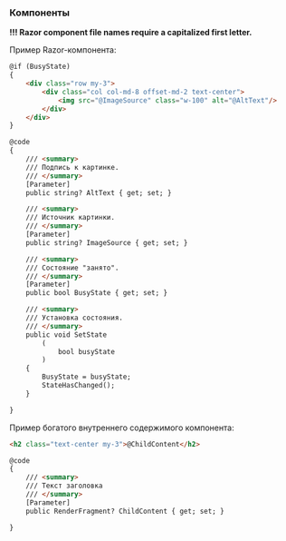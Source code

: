 ﻿### Компоненты

**!!! Razor component file names require a capitalized first letter.**

Пример Razor-компонента:

```html
@if (BusyState)
{
    <div class="row my-3">
        <div class="col col-md-8 offset-md-2 text-center">
            <img src="@ImageSource" class="w-100" alt="@AltText"/>
        </div>
    </div>
}

@code
{
    /// <summary>
    /// Подпись к картинке.
    /// </summary>
    [Parameter]
    public string? AltText { get; set; }

    /// <summary>
    /// Источник картинки.
    /// </summary>
    [Parameter]
    public string? ImageSource { get; set; }

    /// <summary>
    /// Состояние "занято".
    /// </summary>
    [Parameter]
    public bool BusyState { get; set; }

    /// <summary>
    /// Установка состояния.
    /// </summary>
    public void SetState
        (
            bool busyState
        )
    {
        BusyState = busyState;
        StateHasChanged();
    }

}
```

Пример богатого внутреннего содержимого компонента:

```html
<h2 class="text-center my-3">@ChildContent</h2>

@code
{
    /// <summary>
    /// Текст заголовка
    /// </summary>
    [Parameter]
    public RenderFragment? ChildContent { get; set; }

}
```
